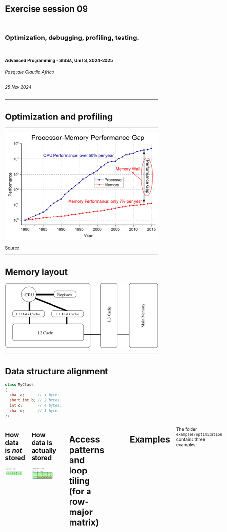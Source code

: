 <!--
title: Exercise session 09
paginate: true

_class: titlepage
-->

# Exercise session 09
<br>

## Optimization, debugging, profiling, testing.
<br>

#### Advanced Programming - SISSA, UniTS, 2024-2025

###### Pasquale Claudio Africa

###### 25 Nov 2024

---

<!--
_class: titlepage
-->

# Optimization and profiling

---

![bg fit](images/cpu_memory_performance_gap.png)

[Source](https://doi.org/10.3390/electronics12030754)

---

# Memory layout

![bg 50%](images/memory_layout.png)

---

# Data structure alignment

```cpp
class MyClass
{
  char a;      // 1 byte.
  short int b; // 2 bytes.
  int c;       // 4 bytes.
  char d;      // 1 byte.
};
```

<div class="columns">
<div>

## How data is *not* stored
![w:500px](images/padding_pre.jpg)

</div>
<div>

## How data is actually stored
![w:500px](images/padding_post.png)

</div>

---

# Access patterns and loop tiling (for a row-major matrix)

![w:800px](images/access_patterns.png)

![w:800px](images/loop_tiling.png)

---

# Examples

The folder `examples/optimization` contains three examples:

1. **`data_alignment`** compares the memory occupation of two objects containing the same data members but with different data alignment/padding.
2. **`loop_unrolling`** implements a function that multiplies all elements in a `std::vector` by looping over all its elements and returns the result. The executable compares the performance with those obtained exploiting loop unrolling.
3. **`static`** implements a function that allocates a `std::vector` and, taking an index as input, returns the corresponding value. The executable compares the performance with those obtained by declaring the vector `static`.

---

# Exercise 1: Optimization

The `hints/ex2/` directory contains the implementation of a class for dense matrices organized as **column-major**.

- Implement `Matrix::transpose()`, a method to compute $A = A^T$.
- Implement `operator*`, a function to compute matrix-matrix multiplication.
- Optimize the matrix-matrix multiplication by transposing the first factor before the computation. Compare the execution speed with the previous implementation.
- Use `valgrind --tool=callgrind` to generate a profiler report.
- Generate a coverage report using `lcov` and `genhtml`.

---

<!--
_class: titlepage
-->

# Debugging

---

# Examples

The content of `examples/debug` was inspired by [this repository](https://github.com/cme212/course/tree/master/notes/lecture-01) and shows basic techniques for debugging as well as an introduction to `gdb`.

## Further readings
- [Defensive programming and debugging](https://gjbex.github.io/Defensive_programming_and_debugging/).
- [Cpp undefined behaviour 101](https://mohitmv.github.io/blog/Cpp-Undefined-Behaviour-101/)
- [Shocking undefined behaviour in action](https://mohitmv.github.io/blog/Shocking-Undefined-Behaviour-In-Action/)

---

# Exercise 2: Debugging

The `hints/ex3/` directory contains an implementation of a double-linked list class. The class stores a pointer to the head, and each node (except for the head and the tail, obviously) contains a pointer to the previous and to the next node.

The implementation contains a lot of errors, namely:

1. Compilation and syntax errors.
2. Runtime errors, including a segmentation fault and a problem in printing the list.
3. Memory leaks.
4. Two possible *segmentation fault*s, not captured by the `main`.

With the help of `gdb` and `valgrind`, solve all these issues and make the code working!

---

<!--
_class: titlepage
-->

# Testing

---

# Exercise 3: Testing

The `hints/ex4/` contains a static function to compute the mean of a `std::vector`.

Following the given directory structure and using [Google Test](https://google.github.io/googletest/), fill in the missing parts in `tests/mean.cpp` to check that the function behaves as expected in all the listed cases.

To run the testsuite type
```bash
make test
```
or
```bash
ctest
```
from the CMake build folder.

